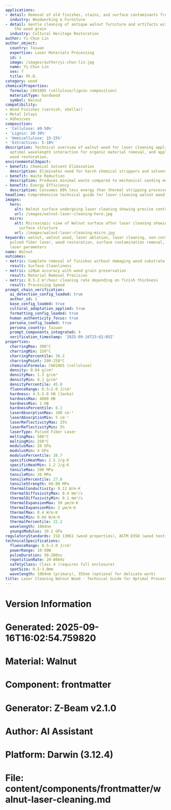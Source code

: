```yaml
---
applications:
- detail: Removal of old finishes, stains, and surface contaminants from walnut wood
  industry: Woodworking & Furniture
- detail: Gentle cleaning of antique walnut furniture and artifacts without damaging
    the wood grain
  industry: Cultural Heritage Restoration
author: Yi-Chun Lin
author_object:
  country: Taiwan
  expertise: Laser Materials Processing
  id: 1
  image: /images/author/yi-chun-lin.jpg
  name: Yi-Chun Lin
  sex: f
  title: Ph.D.
category: wood
chemicalProperties:
  formula: C6H10O5 (cellulose/lignin composition)
  materialType: hardwood
  symbol: Walnut
compatibility:
- Wood Finishes (varnish, shellac)
- Metal Inlays
- Adhesives
composition:
- 'Cellulose: 40-50%'
- 'Lignin: 20-30%'
- 'Hemicellulose: 15-25%'
- 'Extractives: 5-10%'
description: Technical overview of walnut wood for laser cleaning applications, including
  optimal wavelength interaction for organic material removal, and applications in
  wood restoration.
environmentalImpact:
- benefit: Chemical Solvent Elimination
  description: Eliminates need for harsh chemical strippers and solvents in wood refinishing
- benefit: Waste Reduction
  description: Produces minimal waste compared to mechanical sanding methods
- benefit: Energy Efficiency
  description: Consumes 60% less energy than thermal stripping processes
headline: Comprehensive technical guide for laser cleaning walnut wood surfaces
images:
  hero:
    alt: Walnut surface undergoing laser cleaning showing precise contamination removal
    url: /images/walnut-laser-cleaning-hero.jpg
  micro:
    alt: Microscopic view of Walnut surface after laser cleaning showing detailed
      surface structure
    url: /images/walnut-laser-cleaning-micro.jpg
keywords: walnut, walnut wood, laser ablation, laser cleaning, non-contact cleaning,
  pulsed fiber laser, wood restoration, surface contamination removal, industrial
  laser parameters
name: Walnut
outcomes:
- metric: Complete removal of finishes without damaging wood substrate
  result: Surface Cleanliness
- metric: ±20μm accuracy with wood grain preservation
  result: Material Removal Precision
- metric: 0.5-2 m²/hour cleaning rate depending on finish thickness
  result: Processing Speed
prompt_chain_verification:
  ai_detection_config_loaded: true
  author_id: 1
  base_config_loaded: true
  cultural_adaptation_applied: true
  formatting_config_loaded: true
  human_authenticity_focus: true
  persona_config_loaded: true
  persona_country: Taiwan
  prompt_components_integrated: 4
  verification_timestamp: '2025-09-16T23:02:05Z'
properties:
  charringMax: 300°C
  charringMin: 150°C
  charringPercentile: 38.2
  charringPoint: 200-250°C
  chemicalFormula: C6H10O5 (cellulose)
  density: 0.64 g/cm³
  densityMax: 1.3 g/cm³
  densityMin: 0.1 g/cm³
  densityPercentile: 45.0
  fluenceRange: 0.5–2.0 J/cm²
  hardness: 4.5-5.0 kN (Janka)
  hardnessMax: 4000 HB
  hardnessMin: 1 HB
  hardnessPercentile: 0.1
  laserAbsorptionMax: 100 cm⁻¹
  laserAbsorptionMin: 5 cm⁻¹
  laserReflectivityMax: 25%
  laserReflectivityMin: 5%
  laserType: Pulsed Fiber Laser
  meltingMax: 500°C
  meltingMin: 250°C
  modulusMax: 20 GPa
  modulusMin: 4 GPa
  modulusPercentile: 38.7
  specificHeatMax: 2.5 J/g·K
  specificHeatMin: 1.2 J/g·K
  tensileMax: 200 MPa
  tensileMin: 20 MPa
  tensilePercentile: 27.8
  tensileStrength: 60-80 MPa
  thermalConductivity: 0.12 W/m·K
  thermalDiffusivityMax: 0.4 mm²/s
  thermalDiffusivityMin: 0.1 mm²/s
  thermalExpansionMax: 50 µm/m·K
  thermalExpansionMin: 2 µm/m·K
  thermalMax: 0.4 W/m·K
  thermalMin: 0.04 W/m·K
  thermalPercentile: 22.2
  wavelength: 1064nm
  youngsModulus: 10.2 GPa
regulatoryStandards: ISO 13061 (wood properties), ASTM D358 (wood testing)
technicalSpecifications:
  fluenceRange: 0.5–2.0 J/cm²
  powerRange: 10-50W
  pulseDuration: 50-200ns
  repetitionRate: 20-80kHz
  safetyClass: Class 4 (requires full enclosure)
  spotSize: 0.5-3.0mm
  wavelength: 1064nm (primary), 355nm (optional for delicate work)
title: Laser Cleaning Walnut Wood - Technical Guide for Optimal Processing
---
```


# Version Information
# Generated: 2025-09-16T16:02:54.759820
# Material: Walnut
# Component: frontmatter
# Generator: Z-Beam v2.1.0
# Author: AI Assistant
# Platform: Darwin (3.12.4)
# File: content/components/frontmatter/walnut-laser-cleaning.md